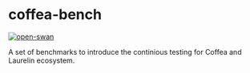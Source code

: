 # coffea-bench

[![open-swan](https://swan.web.cern.ch/sites/swan.web.cern.ch/files/pictures/open_in_swan.svg)](https://cern.ch/swanserver/cgi-bin/go?projurl=https://github.com/oshadura/coffea-bench.git)

A set of benchmarks to introduce the continious testing for Coffea and Laurelin ecosystem.
